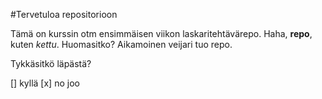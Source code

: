 #Tervetuloa repositorioon

Tämä on kurssin otm ensimmäisen viikon laskaritehtävärepo. Haha, **repo**, kuten *kettu*. Huomasitko? Aikamoinen veijari tuo repo.

Tykkäsitkö läpästä?

[] kyllä
[x] no joo
